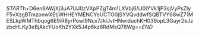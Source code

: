 $START$h+D6en6AWjXj3uA7UJ0zVXpPZgT4m1LXVbj6/iJ0iYVk1jP3sjVyPsZlyF5vXzgBTmzonwXEtjWHHEYMENCYeUCTO0jSYVQvddwfSQBTVY68wZ71MESLkpWMThbqog6E9iR8yrPewI9Ncx7JklJvIHNwiduchKH039opL3Guyr2eJzzbcHLKy3eBjAkcYUoKh2YXk5J4p6kz6RdMsQ78Wg==$END$